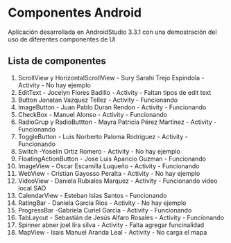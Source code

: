 # Componentes Android

Aplicación desarrollada en AndroidStudio 3.3.1 con una demostración del uso de diferentes componentes de UI

## Lista de componentes

1. ScrollView y HorizontalScrollView - Sury Sarahi Trejo Espindola - Activity - No hay ejemplo
2. EditText - Jocelyn Flores Badillo - Activity - Faltan tipos de edit text
3. Button Jonatan Vazquez Tellez - Activity - Funcionando
4. ImageButton - Juan Pablo Duran Rendon - Activity - Funcionando
5. CheckBox - Manuel Alonso  - Activity - Funcionando
6. RadioGrup y RadioButtton - Mayra Patricia Pérez Martínez - Activity - Funcionando
7. ToggleButton - Luis Norberto Paloma Rodriguez - Activity - Funcionando
8. Switch -Yoselin Ortiz Romero - Activity - No hay ejemplo
9. FloatingActionButton - Jose Luis Aparicio Guzman - Funcionando
10. ImageView - Oscar Escamilla Luqueño - Activity - Funcionando
11. WebView - Cristian Gayosso Peralta - Activity - No hay ejemplo
12. VideoView - Daniela Rubiales Marquez - Activity - Funcionando video local  SAO
13. CalendarView - Esteban Islas Santos - Funcionando
14. RatingBar - Daniela Garcia Rios - Activity - No hay ejemplo
15. ProgressBar -Gabriela Curiel Garcia - Activity - Funcionando
16. TabLayout - Sebastián de Jesús Alfaro Rosales - Activity - Funcionando
17. Spinner abner joel lira silva - Activity - Falta agregar funcinalidad
18. MapView - Isais Manuel Aranda Leal - Activity - No carga el mapa
